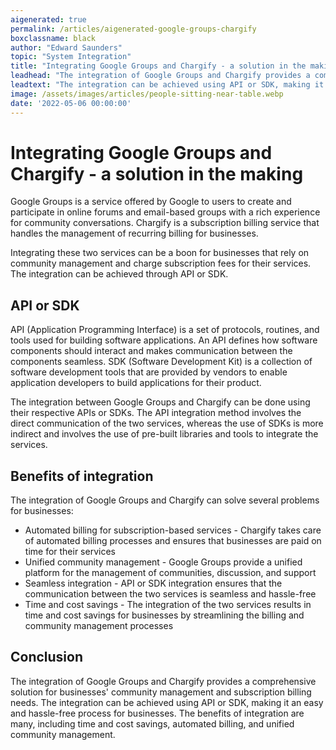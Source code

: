 ```yaml
---
aigenerated: true
permalink: /articles/aigenerated-google-groups-chargify
boxclassname: black
author: "Edward Saunders"
topic: "System Integration"
title: "Integrating Google Groups and Chargify - a solution in the making"
leadhead: "The integration of Google Groups and Chargify provides a comprehensive solution for businesses' community management and subscription billing needs"
leadtext: "The integration can be achieved using API or SDK, making it an easy and hassle-free process for businesses. The benefits of integration are many, including time and cost savings, automated billing, and unified community management."
image: /assets/images/articles/people-sitting-near-table.webp
date: '2022-05-06 00:00:00'
---
```

<div class="arttext">	<h1>Integrating Google Groups and Chargify - a solution in the making</h1>
	<p>Google Groups is a service offered by Google to users to create and participate in online forums and email-based groups with a rich experience for community conversations. Chargify is a subscription billing service that handles the management of recurring billing for businesses.</p>
	<p>Integrating these two services can be a boon for businesses that rely on community management and charge subscription fees for their services. The integration can be achieved through API or SDK.</p>
	<h2>API or SDK</h2>
	<p>API (Application Programming Interface) is a set of protocols, routines, and tools used for building software applications. An API defines how software components should interact and makes communication between the components seamless. SDK (Software Development Kit) is a collection of software development tools that are provided by vendors to enable application developers to build applications for their product.</p>
	<p>The integration between Google Groups and Chargify can be done using their respective APIs or SDKs. The API integration method involves the direct communication of the two services, whereas the use of SDKs is more indirect and involves the use of pre-built libraries and tools to integrate the services.</p>
	<h2>Benefits of integration</h2>
	<p>The integration of Google Groups and Chargify can solve several problems for businesses:</p>
	<ul>
		<li>Automated billing for subscription-based services - Chargify takes care of automated billing processes and ensures that businesses are paid on time for their services</li>
		<li>Unified community management - Google Groups provide a unified platform for the management of communities, discussion, and support</li>
		<li>Seamless integration - API or SDK integration ensures that the communication between the two services is seamless and hassle-free</li>
		<li>Time and cost savings - The integration of the two services results in time and cost savings for businesses by streamlining the billing and community management processes</li>
	</ul>
	<h2>Conclusion</h2>
	<p>The integration of Google Groups and Chargify provides a comprehensive solution for businesses' community management and subscription billing needs. The integration can be achieved using API or SDK, making it an easy and hassle-free process for businesses. The benefits of integration are many, including time and cost savings, automated billing, and unified community management.</p>
</div>